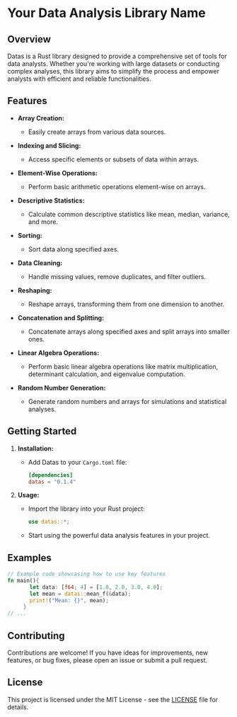 # Your Data Analysis Library Name

## Overview

Datas is a Rust library designed to provide a comprehensive set of tools for data analysts. Whether you're working with large datasets or conducting complex analyses, this library aims to simplify the process and empower analysts with efficient and reliable functionalities.

## Features

- **Array Creation:**
  - Easily create arrays from various data sources.

- **Indexing and Slicing:**
  - Access specific elements or subsets of data within arrays.

- **Element-Wise Operations:**
  - Perform basic arithmetic operations element-wise on arrays.

- **Descriptive Statistics:**
  - Calculate common descriptive statistics like mean, median, variance, and more.

- **Sorting:**
  - Sort data along specified axes.

- **Data Cleaning:**
  - Handle missing values, remove duplicates, and filter outliers.

- **Reshaping:**
  - Reshape arrays, transforming them from one dimension to another.

- **Concatenation and Splitting:**
  - Concatenate arrays along specified axes and split arrays into smaller ones.

- **Linear Algebra Operations:**
  - Perform basic linear algebra operations like matrix multiplication, determinant calculation, and eigenvalue computation.

- **Random Number Generation:**
  - Generate random numbers and arrays for simulations and statistical analyses.

## Getting Started

1. **Installation:**
   - Add Datas to your `Cargo.toml` file:

     ```toml
     [dependencies]
     datas = "0.1.4"
     ```

2. **Usage:**
   - Import the library into your Rust project:

     ```rust
     use datas::*;          
     ```

   - Start using the powerful data analysis features in your project.

## Examples

```rust
// Example code showcasing how to use key features
fn main(){
       let data: [f64; 4] = [1.0, 2.0, 3.0, 4.0];
       let mean = datas::mean_f(&data);
       print!("Mean: {}", mean);
     }
// ...

```

## Contributing

Contributions are welcome! If you have ideas for improvements, new features, or bug fixes, please open an issue or submit a pull request.

## License

This project is licensed under the MIT License - see the [LICENSE](LICENSE) file for details.
